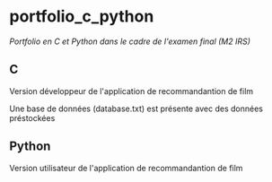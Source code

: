 # portfolio_c_python
*Portfolio en C et Python dans le cadre de l'examen final (M2 IRS)*

## C

Version développeur de l'application de recommandantion de film

Une base de données (database.txt) est présente avec des données préstockées

## Python

Version utilisateur de l'application de recommandantion de film